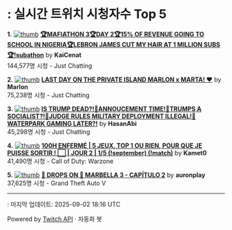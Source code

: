 # : 실시간 트위치 시청자수 Top 5

**1.** [![thumb](https://static-cdn.jtvnw.net/previews-ttv/live_user_kaicenat-320x180.jpg)](https://twitch.tv/KaiCenat)
**[🏆MAFIATHON 3🏆DAY 2🏆15% OF REVENUE GOING TO SCHOOL IN NIGERIA🏆LEBRON JAMES CUT MY HAIR AT 1 MILLION SUBS🏆!subathon](https://twitch.tv/KaiCenat)** by **KaiCenat**<br>144,577명 시청  - Just Chatting

**2.** [![thumb](https://static-cdn.jtvnw.net/previews-ttv/live_user_marlon-320x180.jpg)](https://twitch.tv/Marlon)
**[LAST DAY ON THE PRIVATE ISLAND MARLON x MARTA! ❤️](https://twitch.tv/Marlon)** by **Marlon**<br>75,238명 시청  - Just Chatting

**3.** [![thumb](https://static-cdn.jtvnw.net/previews-ttv/live_user_hasanabi-320x180.jpg)](https://twitch.tv/HasanAbi)
**[IS TRUMP DEAD?!🌊ANNOUCEMENT TIME!🌊TRUMPS A SOCIALIST?!🌊JUDGE RULES MILITARY DEPLOYMENT ILLEGAL!🌊WATERPARK GAMING LATER?!](https://twitch.tv/HasanAbi)** by **HasanAbi**<br>45,298명 시청  - Just Chatting

**4.** [![thumb](https://static-cdn.jtvnw.net/previews-ttv/live_user_kamet0-320x180.jpg)](https://twitch.tv/Kamet0)
**[100H ENFERMÉ | 5 JEUX, TOP 1 OU RIEN, POUR QUE JE PUISSE SORTIR ! ⬜️ | JOUR 2 | 1/5 (!september) (!match)](https://twitch.tv/Kamet0)** by **Kamet0**<br>41,490명 시청  - Call of Duty: Warzone

**5.** [![thumb](https://static-cdn.jtvnw.net/previews-ttv/live_user_auronplay-320x180.jpg)](https://twitch.tv/auronplay)
**[🚨 DROPS ON 🚨 MARBELLA 3 - CAPÍTULO 2](https://twitch.tv/auronplay)** by **auronplay**<br>37,625명 시청  - Grand Theft Auto V


---
: 마지막 업데이트: 2025-09-02 18:16 UTC

Powered by [Twitch API](https://dev.twitch.tv/docs/api/reference) · 자동화 봇